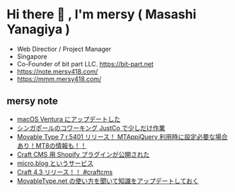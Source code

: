 # Hi there 👋 , I'm mersy ( Masashi Yanagiya )

- Web Directior / Project Manager
- Singapore
- Co-Founder of bit part LLC. https://bit-part.net
- https://note.mersy418.com/
- https://mmm.mersy418.com/

## mersy note
<!-- BLOG-POST-LIST:START -->
- [macOS Ventura にアップデートした](https://note.mersy418.com/article/macos-ventura?utm_source=feed)
- [シンガポールのコワーキング JustCo で少しだけ作業](https://note.mersy418.com/article/work-from-justco?utm_source=feed)
- [Movable Type 7 r.5401 リリース！ MTAppjQuery 利用時に設定必要な場合あり！MT8の情報も！！](https://note.mersy418.com/article/movable-type-7-r-5401-mt8?utm_source=feed)
- [Craft CMS 用 Shopify プラグインが公開された](https://note.mersy418.com/article/craftcms-shopify-integration?utm_source=feed)
- [micro.blog というサービス](https://note.mersy418.com/article/micro-blog?utm_source=feed)
- [Craft 4.3 リリース！！ #craftcms](https://note.mersy418.com/article/craft-4-3-released?utm_source=feed)
- [MovableType.net の使い方を聞いて知識をアップデートしておく](https://note.mersy418.com/article/movabletypenet-20221013?utm_source=feed)
<!-- BLOG-POST-LIST:END -->
